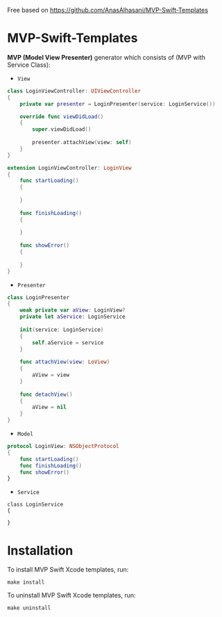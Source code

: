 Free based on https://github.com/AnasAlhasani/MVP-Swift-Templates


# MVP-Swift-Templates
__MVP (Model View Presenter)__ generator which consists of (MVP with Service Class):

* `View` 

```swift
class LoginViewController: UIViewController
{    
    private var presenter = LoginPresenter(service: LoginService())

    override func viewDidLoad()
    {
        super.viewDidLoad()
        
        presenter.attachView(view: self)
    }
}

extension LoginViewController: LoginView
{
    func startLoading()
    {
        
    }
    
    func finishLoading()
    {
        
    }
    
    func showError()
    {
        
    }
}

```

* `Presenter`

```swift
class LoginPresenter
{
    weak private var aView: LoginView?
    private let aService: LoginService
    
    init(service: LoginService)
    {
        self.aService = service
    }
    
    func attachView(view: LoView)
    {
        aView = view
    }
    
    func detachView()
    {
        aView = nil
    }
}
```

* `Model`

```swift
protocol LoginView: NSObjectProtocol
{
    func startLoading()
    func finishLoading()
    func showError()
}
```

* `Service`

```swif
class LoginService
{

}
```

# Installation

To install MVP Swift Xcode templates, run:

```
make install
```
To uninstall MVP Swift Xcode templates, run:

```
make uninstall
```
